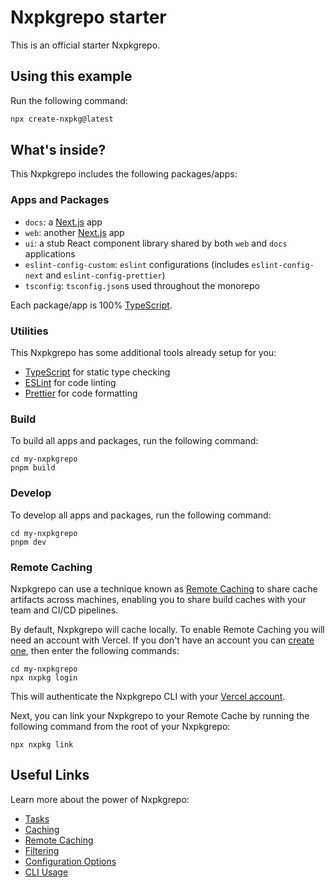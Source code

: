 # Nxpkgrepo starter

This is an official starter Nxpkgrepo.

## Using this example

Run the following command:

```sh
npx create-nxpkg@latest
```

## What's inside?

This Nxpkgrepo includes the following packages/apps:

### Apps and Packages

- `docs`: a [Next.js](https://nextjs.org/) app
- `web`: another [Next.js](https://nextjs.org/) app
- `ui`: a stub React component library shared by both `web` and `docs` applications
- `eslint-config-custom`: `eslint` configurations (includes `eslint-config-next` and `eslint-config-prettier`)
- `tsconfig`: `tsconfig.json`s used throughout the monorepo

Each package/app is 100% [TypeScript](https://www.typescriptlang.org/).

### Utilities

This Nxpkgrepo has some additional tools already setup for you:

- [TypeScript](https://www.typescriptlang.org/) for static type checking
- [ESLint](https://eslint.org/) for code linting
- [Prettier](https://prettier.io) for code formatting

### Build

To build all apps and packages, run the following command:

```
cd my-nxpkgrepo
pnpm build
```

### Develop

To develop all apps and packages, run the following command:

```
cd my-nxpkgrepo
pnpm dev
```

### Remote Caching

Nxpkgrepo can use a technique known as [Remote Caching](https://nxpkg.build/repo/docs/core-concepts/remote-caching) to share cache artifacts across machines, enabling you to share build caches with your team and CI/CD pipelines.

By default, Nxpkgrepo will cache locally. To enable Remote Caching you will need an account with Vercel. If you don't have an account you can [create one](https://vercel.com/signup), then enter the following commands:

```
cd my-nxpkgrepo
npx nxpkg login
```

This will authenticate the Nxpkgrepo CLI with your [Vercel account](https://vercel.com/docs/concepts/personal-accounts/overview).

Next, you can link your Nxpkgrepo to your Remote Cache by running the following command from the root of your Nxpkgrepo:

```
npx nxpkg link
```

## Useful Links

Learn more about the power of Nxpkgrepo:

- [Tasks](https://nxpkg.build/repo/docs/core-concepts/monorepos/running-tasks)
- [Caching](https://nxpkg.build/repo/docs/core-concepts/caching)
- [Remote Caching](https://nxpkg.build/repo/docs/core-concepts/remote-caching)
- [Filtering](https://nxpkg.build/repo/docs/core-concepts/monorepos/filtering)
- [Configuration Options](https://nxpkg.build/repo/docs/reference/configuration)
- [CLI Usage](https://nxpkg.build/repo/docs/reference/command-line-reference)
